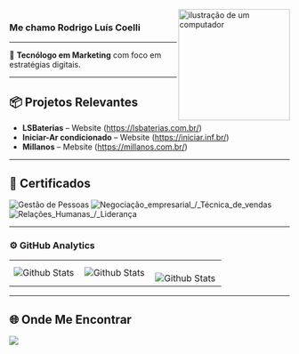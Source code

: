 <img src="https://github.com/devcoelli/imagens/blob/main/computer-illustration.png" alt="ilustração de um computador" min-width="400px" max-width="200px" width="200px" align="right">

### Me chamo Rodrigo Luís Coelli

---

🎯 **Tecnólogo em Marketing** com foco em estratégias digitais.

---

## 📦 Projetos Relevantes

- **LSBaterias** – Website (https://lsbaterias.com.br/)
- **Iniciar-Ar condicionado** – Website (https://iniciar.inf.br/)
- **Millanos** – Mebsite (https://millanos.com.br/)
---

## 🚀 Certificados


![Gestão de Pessoas](https://img.shields.io/badge/Gestão_de_Pessoas-336791?style=for-the-badge&ogoColor=white)
![Negociação_empresarial_/_Técnica_de_vendas](https://img.shields.io/badge/Negociação_empresarial_/_Técnica_de_vendas-47A248?style=for-the-badge&logoColor=white)
![Relações_Humanas_/_Liderança](https://img.shields.io/badge/Relações_Humanas_/_Liderança-FF9900?style=for-the-badge&logoColor=white)


---

### ⚙️ GitHub Analytics

<table>
  <tr>
    <td>
      <img
        align="left"
        src="https://github-readme-stats.vercel.app/api?username=devcoelli&theme=dark&hide_border=false&include_all_commits=true"
        alt="Github Stats"
      />
    </td>
    <td>
      <img
        align="left"
        src="https://github-readme-stats.vercel.app/api/top-langs/?username=devcoelli&theme=dark&hide_border=false&include_all_commits=true&count_private=true&layout=compact"
        alt="Github Stats"
      />
    </td>
    <td>
      <br />
      <img
        align="left"
        src="https://github-readme-streak-stats.herokuapp.com/?user=devcoelli&theme=dark&hide_border=false"
        alt="Github Stats"
      />
    </td>
  </tr>
</table>

--- 



## 🌐 Onde Me Encontrar

<a href="https://coelli.gitlab.io/" target="_blank">
  <img align="center" src="https://img.shields.io/badge/gitlab-0077B5?style=for-the-badge&logo=dio&logoColor=white"/>
</a>
